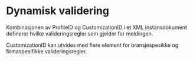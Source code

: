# Dynamisk validering

Kombinasjonen av ProfileID og CustomizationID i et XML instansdokument definerer hvilke valideringsregler som gjelder for meldingen.  

CustomizationID kan utvides med flere element for bransjespesikke og firmaspesifikke valideringsregler.
